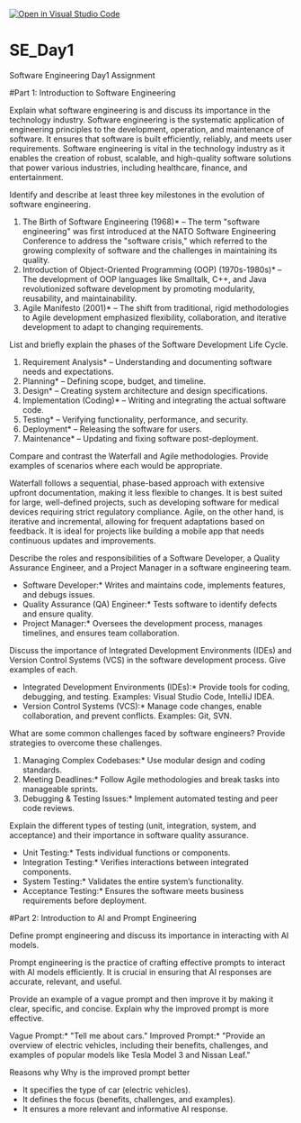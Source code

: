 [![Open in Visual Studio Code](https://classroom.github.com/assets/open-in-vscode-2e0aaae1b6195c2367325f4f02e2d04e9abb55f0b24a779b69b11b9e10269abc.svg)](https://classroom.github.com/online_ide?assignment_repo_id=18541214&assignment_repo_type=AssignmentRepo)
# SE_Day1
Software Engineering Day1 Assignment

#Part 1: Introduction to Software Engineering

Explain what software engineering is and discuss its importance in the technology industry.
Software engineering is the systematic application of engineering principles to the development, operation, and maintenance of software. It ensures that software is built efficiently, reliably, and meets user requirements. Software engineering is vital in the technology industry as it enables the creation of robust, scalable, and high-quality software solutions that power various industries, including healthcare, finance, and entertainment.



Identify and describe at least three key milestones in the evolution of software engineering.

1. The Birth of Software Engineering (1968)* – The term "software engineering" was first introduced at the NATO Software Engineering Conference to address the "software crisis," which referred to the growing complexity of software and the challenges in maintaining its quality.
2. Introduction of Object-Oriented Programming (OOP) (1970s-1980s)* – The development of OOP languages like Smalltalk, C++, and Java revolutionized software development by promoting modularity, reusability, and maintainability.
3. Agile Manifesto (2001)* – The shift from traditional, rigid methodologies to Agile development emphasized flexibility, collaboration, and iterative development to adapt to changing requirements.



List and briefly explain the phases of the Software Development Life Cycle.

1. Requirement Analysis* – Understanding and documenting software needs and expectations.
2. Planning* – Defining scope, budget, and timeline.
3. Design* – Creating system architecture and design specifications.
4. Implementation (Coding)* – Writing and integrating the actual software code.
5. Testing* – Verifying functionality, performance, and security.
6. Deployment* – Releasing the software for users.
7. Maintenance* – Updating and fixing software post-deployment.



Compare and contrast the Waterfall and Agile methodologies. Provide examples of scenarios where each would be appropriate.

Waterfall follows a sequential, phase-based approach with extensive upfront documentation, making it less flexible to changes. It is best suited for large, well-defined projects, such as developing software for medical devices requiring strict regulatory compliance. Agile, on the other hand, is iterative and incremental, allowing for frequent adaptations based on feedback. It is ideal for projects like building a mobile app that needs continuous updates and improvements.



Describe the roles and responsibilities of a Software Developer, a Quality Assurance Engineer, and a Project Manager in a software engineering team.

- Software Developer:* Writes and maintains code, implements features, and debugs issues.
- Quality Assurance (QA) Engineer:* Tests software to identify defects and ensure quality.
- Project Manager:* Oversees the development process, manages timelines, and ensures team collaboration.



Discuss the importance of Integrated Development Environments (IDEs) and Version Control Systems (VCS) in the software development process. Give examples of each.

- Integrated Development Environments (IDEs):* Provide tools for coding, debugging, and testing. Examples: Visual Studio Code, IntelliJ IDEA.
- Version Control Systems (VCS):* Manage code changes, enable collaboration, and prevent conflicts. Examples: Git, SVN.



What are some common challenges faced by software engineers? Provide strategies to overcome these challenges.

1. Managing Complex Codebases:* Use modular design and coding standards.
2. Meeting Deadlines:* Follow Agile methodologies and break tasks into manageable sprints.
3. Debugging & Testing Issues:* Implement automated testing and peer code reviews.




Explain the different types of testing (unit, integration, system, and acceptance) and their importance in software quality assurance.

- Unit Testing:* Tests individual functions or components.
- Integration Testing:* Verifies interactions between integrated components.
- System Testing:* Validates the entire system’s functionality.
- Acceptance Testing:* Ensures the software meets business requirements before deployment.



#Part 2: Introduction to AI and Prompt Engineering


Define prompt engineering and discuss its importance in interacting with AI models.

Prompt engineering is the practice of crafting effective prompts to interact with AI models efficiently. It is crucial in ensuring that AI responses are accurate, relevant, and useful.



Provide an example of a vague prompt and then improve it by making it clear, specific, and concise. Explain why the improved prompt is more effective.

Vague Prompt:* "Tell me about cars."
Improved Prompt:* "Provide an overview of electric vehicles, including their benefits, challenges, and examples of popular models like Tesla Model 3 and Nissan Leaf."

Reasons why Why is the improved prompt better
- It specifies the type of car (electric vehicles).
- It defines the focus (benefits, challenges, and examples).
- It ensures a more relevant and informative AI response.
